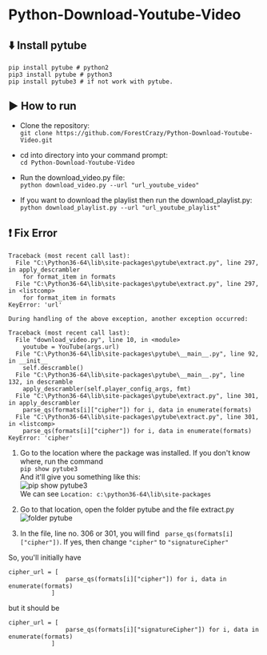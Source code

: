 ﻿# Python-Download-Youtube-Video

## :arrow_down: Install pytube
```
pip install pytube # python2
pip3 install pytube # python3
pip install pytube3 # if not work with pytube.
```

## :arrow_forward: How to run
* Clone the repository: <br>
``` git clone https://github.com/ForestCrazy/Python-Download-Youtube-Video.git ```

* cd into directory into your command prompt: <br>
``` cd Python-Download-Youtube-Video ```

* Run the download_video.py file: <br>
``` python download_video.py --url "url_youtube_video" ```

* If you want to download the playlist then run the download_playlist.py: <br>
``` python download_playlist.py --url "url_youtube_playlist" ```

## :heavy_exclamation_mark: Fix Error
```
Traceback (most recent call last):
  File "C:\Python36-64\lib\site-packages\pytube\extract.py", line 297, in apply_descrambler
    for format_item in formats
  File "C:\Python36-64\lib\site-packages\pytube\extract.py", line 297, in <listcomp>
    for format_item in formats
KeyError: 'url'

During handling of the above exception, another exception occurred:

Traceback (most recent call last):
  File "download_video.py", line 10, in <module>
    youtube = YouTube(args.url)
  File "C:\Python36-64\lib\site-packages\pytube\__main__.py", line 92, in __init__
    self.descramble()
  File "C:\Python36-64\lib\site-packages\pytube\__main__.py", line 132, in descramble
    apply_descrambler(self.player_config_args, fmt)
  File "C:\Python36-64\lib\site-packages\pytube\extract.py", line 301, in apply_descrambler
    parse_qs(formats[i]["cipher"]) for i, data in enumerate(formats)
  File "C:\Python36-64\lib\site-packages\pytube\extract.py", line 301, in <listcomp>
    parse_qs(formats[i]["cipher"]) for i, data in enumerate(formats)
KeyError: 'cipher'
```

1. Go to the location where the package was installed. If you don't know where, run the command <br>
``` pip show pytube3 ``` <br>
And it'll give you something like this: <br>
<img src="https://www.img.in.th/images/0ad7211653b048873b2c84951b6a2704.png" alt="pip show pytube3"><br>
We can see ``` Location: c:\python36-64\lib\site-packages ```

2. Go to that location, open the folder pytube and the file extract.py <br>
<img src="https://www.img.in.th/images/1ba4b5ef61670de584fd7bdf35bc573b.png" alt="folder pytube"><br>

3. In the file, line no. 306 or 301, you will find ``` parse_qs(formats[i]["cipher"])```. If yes, then change ``` "cipher" ``` to ``` "signatureCipher" ``` <br>

So, you'll initially have
```
cipher_url = [
                parse_qs(formats[i]["cipher"]) for i, data in enumerate(formats)
            ]
```
but it should be
```
cipher_url = [
                parse_qs(formats[i]["signatureCipher"]) for i, data in enumerate(formats)
            ]
```
